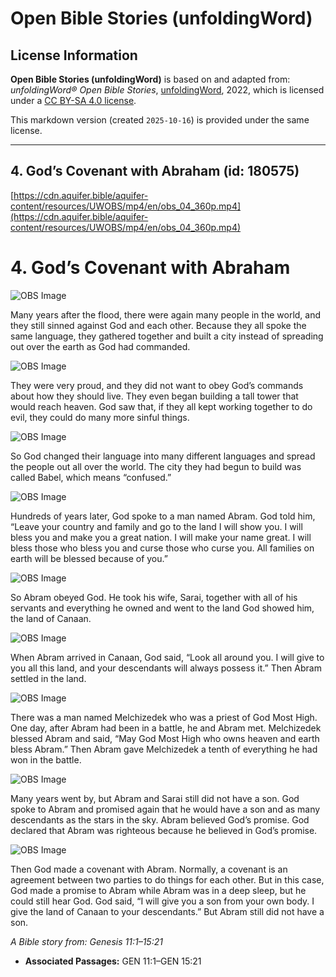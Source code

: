 # Open Bible Stories (unfoldingWord)

## License Information

**Open Bible Stories (unfoldingWord)** is based on and adapted from: _unfoldingWord® Open Bible Stories_, [unfoldingWord](https://unfoldingword.org/utw), 2022, which is licensed under a [CC BY-SA 4.0 license](https://creativecommons.org/licenses/by-sa/4.0/legalcode.en).

This markdown version (created `2025-10-16`) is provided under the same license.



--------------------------------

## 4. God’s Covenant with Abraham (id: 180575)

[https://cdn.aquifer.bible/aquifer-content/resources/UWOBS/mp4/en/obs_04_360p.mp4](https://cdn.aquifer.bible/aquifer-content/resources/UWOBS/mp4/en/obs_04_360p.mp4)

4\. God’s Covenant with Abraham
===============================

![OBS Image](https://cdn.aquifer.bible/aquifer-content/resources/UWOBS/jpg/360px/obs-en-04-01.jpg)

Many years after the flood, there were again many people in the world, and they still sinned against God and each other. Because they all spoke the same language, they gathered together and built a city instead of spreading out over the earth as God had commanded.

![OBS Image](https://cdn.aquifer.bible/aquifer-content/resources/UWOBS/jpg/360px/obs-en-04-02.jpg)

They were very proud, and they did not want to obey God’s commands about how they should live. They even began building a tall tower that would reach heaven. God saw that, if they all kept working together to do evil, they could do many more sinful things.

![OBS Image](https://cdn.aquifer.bible/aquifer-content/resources/UWOBS/jpg/360px/obs-en-04-03.jpg)

So God changed their language into many different languages and spread the people out all over the world. The city they had begun to build was called Babel, which means “confused.”

![OBS Image](https://cdn.aquifer.bible/aquifer-content/resources/UWOBS/jpg/360px/obs-en-04-04.jpg)

Hundreds of years later, God spoke to a man named Abram. God told him, “Leave your country and family and go to the land I will show you. I will bless you and make you a great nation. I will make your name great. I will bless those who bless you and curse those who curse you. All families on earth will be blessed because of you.”

![OBS Image](https://cdn.aquifer.bible/aquifer-content/resources/UWOBS/jpg/360px/obs-en-04-05.jpg)

So Abram obeyed God. He took his wife, Sarai, together with all of his servants and everything he owned and went to the land God showed him, the land of Canaan.

![OBS Image](https://cdn.aquifer.bible/aquifer-content/resources/UWOBS/jpg/360px/obs-en-04-06.jpg)

When Abram arrived in Canaan, God said, “Look all around you. I will give to you all this land, and your descendants will always possess it.” Then Abram settled in the land.

![OBS Image](https://cdn.aquifer.bible/aquifer-content/resources/UWOBS/jpg/360px/obs-en-04-07.jpg)

There was a man named Melchizedek who was a priest of God Most High. One day, after Abram had been in a battle, he and Abram met. Melchizedek blessed Abram and said, “May God Most High who owns heaven and earth bless Abram.” Then Abram gave Melchizedek a tenth of everything he had won in the battle.

![OBS Image](https://cdn.aquifer.bible/aquifer-content/resources/UWOBS/jpg/360px/obs-en-04-08.jpg)

Many years went by, but Abram and Sarai still did not have a son. God spoke to Abram and promised again that he would have a son and as many descendants as the stars in the sky. Abram believed God’s promise. God declared that Abram was righteous because he believed in God’s promise.

![OBS Image](https://cdn.aquifer.bible/aquifer-content/resources/UWOBS/jpg/360px/obs-en-04-09.jpg)

Then God made a covenant with Abram. Normally, a covenant is an agreement between two parties to do things for each other. But in this case, God made a promise to Abram while Abram was in a deep sleep, but he could still hear God. God said, “I will give you a son from your own body. I give the land of Canaan to your descendants.” But Abram still did not have a son.

*A Bible story from: Genesis 11:1–15:21*

* **Associated Passages:** GEN 11:1–GEN 15:21

